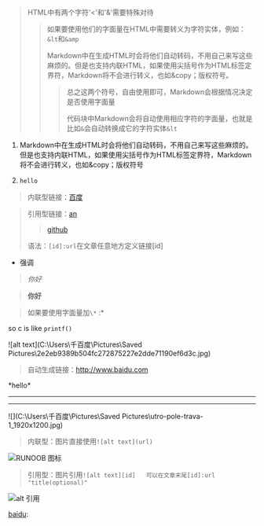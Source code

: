 > HTML中有两个字符'<'和'&'需要特殊对待
>
> > 如果要使用他们的字面量在HTML中需要转义为字符实体，例如：`&lt`和`&amp`
> >
> > Markdown中在生成HTML时会将他们自动转码，不用自己来写这些麻烦的。但是也支持内联HTML，如果使用尖括号作为HTML标签定界符，Markdown将不会进行转义，也如&copy；版权符号。
> >
> > > 总之这两个符号，自由使用即可，Markdown会根据情况决定是否使用字面量
> > >
> > > 代码块中Markdown会将自动使用相应字符的字面量，也就是比如`&`会自动转换成它的字符实体`&lt`

1. Markdown中在生成HTML时会将他们自动转码，不用自己来写这些麻烦的。但是也支持内联HTML，如果使用尖括号作为HTML标签定界符，Markdown将不会进行转义，也如&copy；版权符号

2. ```python
   hello
   ```



> 内联型链接：[百度](www.baidu.com)

> 引用型链接：[an][baidu] 
>
> > [github][github]
>
> 语法：`[id]:url`在文章任意地方定义链接[id]

[baidu]: http://www.baidu.com
[github]: git@github.com

* 强调

> *你好*

>  **你好**

>  如果要使用字面量加`\*` :\*

so c is like `printf()`

![alt text](C:\Users\千百度\Pictures\Saved Pictures\2e2eb9389b504fc272875227e2dde71190ef6d3c.jpg)



> 自动生成链接：<http://www.baidu.com>

\*hello\*

---

----

![](C:\Users\千百度\Pictures\Saved Pictures\utro-pole-trava-1_1920x1200.jpg)



> 内联型：图片直接使用`![alt text](url)`

![RUNOOB 图标](http://static.runoob.com/images/runoob-logo.png)

> 引用型：图片引用`![alt text][id]   可以在文章末尾[id]:url "title(optional)"`

![alt 引用][id_]











[id_]:http://static.runoob.com/images/runoob-logo.png



[baidu]: 
